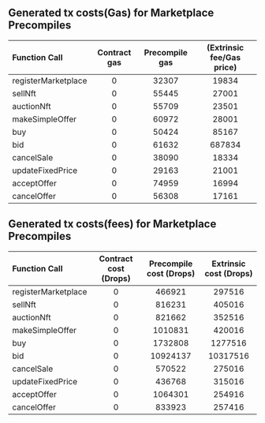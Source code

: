 ## Generated tx costs(Gas) for Marketplace Precompiles

| Function Call       | Contract gas | Precompile gas | (Extrinsic fee/Gas price) |
|:--------------------|:------------:|:--------------:|:-------------------------:|
| registerMarketplace |      0       |     32307      |           19834           |
| sellNft             |      0       |     55445      |           27001           |
| auctionNft          |      0       |     55709      |           23501           |
| makeSimpleOffer     |      0       |     60972      |           28001           |
| buy                 |      0       |     50424      |           85167           |
| bid                 |      0       |     61632      |          687834           |
| cancelSale          |      0       |     38090      |           18334           |
| updateFixedPrice    |      0       |     29163      |           21001           |
| acceptOffer         |      0       |     74959      |           16994           |
| cancelOffer         |      0       |     56308      |           17161           |


## Generated tx costs(fees) for Marketplace Precompiles

| Function Call       | Contract cost (Drops) | Precompile cost (Drops) | Extrinsic cost (Drops) |
|:--------------------|:---------------------:|:-----------------------:|:----------------------:|
| registerMarketplace |           0           |         466921          |         297516         |
| sellNft             |           0           |         816231          |         405016         |
| auctionNft          |           0           |         821662          |         352516         |
| makeSimpleOffer     |           0           |         1010831         |         420016         |
| buy                 |           0           |         1732808         |        1277516         |
| bid                 |           0           |        10924137         |        10317516        |
| cancelSale          |           0           |         570522          |         275016         |
| updateFixedPrice    |           0           |         436768          |         315016         |
| acceptOffer         |           0           |         1064301         |         254916         |
| cancelOffer         |           0           |         833923          |         257416         |
